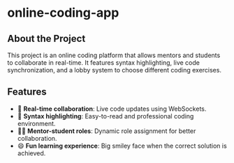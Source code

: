 # online-coding-app
## About the Project
This project is an online coding platform that allows mentors and students to collaborate in real-time. 
It features syntax highlighting, live code synchronization, and a lobby system to choose different coding exercises.
 
## Features
- 🚀 **Real-time collaboration**: Live code updates using WebSockets.
- 🎨 **Syntax highlighting**: Easy-to-read and professional coding environment.
- 👨‍🏫 **Mentor-student roles**: Dynamic role assignment for better collaboration.
- 😄 **Fun learning experience**: Big smiley face when the correct solution is achieved.
